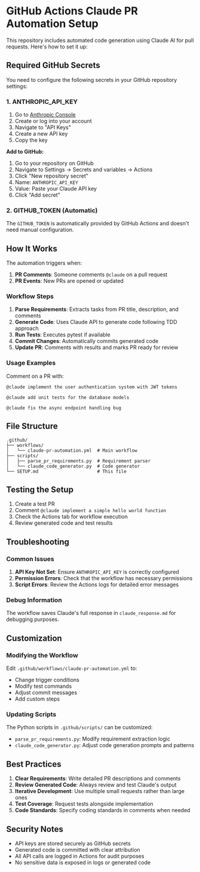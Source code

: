 # GitHub Actions Claude PR Automation Setup

This repository includes automated code generation using Claude AI for pull requests. Here's how to set it up:

## Required GitHub Secrets

You need to configure the following secrets in your GitHub repository settings:

### 1. ANTHROPIC_API_KEY

1. Go to [Anthropic Console](https://console.anthropic.com/)
2. Create or log into your account
3. Navigate to "API Keys"
4. Create a new API key
5. Copy the key

**Add to GitHub:**
1. Go to your repository on GitHub
2. Navigate to Settings → Secrets and variables → Actions
3. Click "New repository secret"
4. Name: `ANTHROPIC_API_KEY`
5. Value: Paste your Claude API key
6. Click "Add secret"

### 2. GITHUB_TOKEN (Automatic)

The `GITHUB_TOKEN` is automatically provided by GitHub Actions and doesn't need manual configuration.

## How It Works

The automation triggers when:

1. **PR Comments**: Someone comments `@claude` on a pull request
2. **PR Events**: New PRs are opened or updated

### Workflow Steps

1. **Parse Requirements**: Extracts tasks from PR title, description, and comments
2. **Generate Code**: Uses Claude API to generate code following TDD approach
3. **Run Tests**: Executes pytest if available
4. **Commit Changes**: Automatically commits generated code
5. **Update PR**: Comments with results and marks PR ready for review

### Usage Examples

Comment on a PR with:

```
@claude implement the user authentication system with JWT tokens
```

```
@claude add unit tests for the database models
```

```
@claude fix the async endpoint handling bug
```

## File Structure

```
.github/
├── workflows/
│   └── claude-pr-automation.yml  # Main workflow
├── scripts/
│   ├── parse_pr_requirements.py  # Requirement parser
│   └── claude_code_generator.py  # Code generator
└── SETUP.md                      # This file
```

## Testing the Setup

1. Create a test PR
2. Comment `@claude implement a simple hello world function`
3. Check the Actions tab for workflow execution
4. Review generated code and test results

## Troubleshooting

### Common Issues

1. **API Key Not Set**: Ensure `ANTHROPIC_API_KEY` is correctly configured
2. **Permission Errors**: Check that the workflow has necessary permissions
3. **Script Errors**: Review the Actions logs for detailed error messages

### Debug Information

The workflow saves Claude's full response in `claude_response.md` for debugging purposes.

## Customization

### Modifying the Workflow

Edit `.github/workflows/claude-pr-automation.yml` to:
- Change trigger conditions
- Modify test commands
- Adjust commit messages
- Add custom steps

### Updating Scripts

The Python scripts in `.github/scripts/` can be customized:
- `parse_pr_requirements.py`: Modify requirement extraction logic
- `claude_code_generator.py`: Adjust code generation prompts and patterns

## Best Practices

1. **Clear Requirements**: Write detailed PR descriptions and comments
2. **Review Generated Code**: Always review and test Claude's output
3. **Iterative Development**: Use multiple small requests rather than large ones
4. **Test Coverage**: Request tests alongside implementation
5. **Code Standards**: Specify coding standards in comments when needed

## Security Notes

- API keys are stored securely as GitHub secrets
- Generated code is committed with clear attribution
- All API calls are logged in Actions for audit purposes
- No sensitive data is exposed in logs or generated code